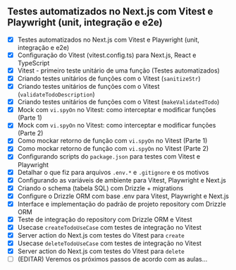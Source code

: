 ## Testes automatizados no Next.js com Vitest e Playwright (unit, integração e e2e)

- [x] Testes automatizados no Next.js com Vitest e Playwright (unit, integração
      e e2e)
- [x] Configuração do Vitest (vitest.config.ts) para Next.js, React e TypeScript
- [x] Vitest - primeiro teste unitário de uma função (Testes automatizados)
- [x] Criando testes unitários de funções com o Vitest (`sanitizeStr`)
- [x] Criando testes unitários de funções com o Vitest
      (`validateTodoDescription`)
- [x] Criando testes unitários de funções com o Vitest (`makeValidatedTodo`)
- [x] Mock com `vi.spyOn` no Vitest: como interceptar e modificar funções
      (Parte 1)
- [x] Mock com `vi.spyOn` no Vitest: como interceptar e modificar funções
      (Parte 2)
- [x] Como mockar retorno de função com `vi.spyOn` no Vitest (Parte 1)
- [x] Como mockar retorno de função com `vi.spyOn` no Vitest (Parte 2)
- [x] Configurando scripts do `package.json` para testes com Vitest e Playwright
- [x] Detalhar o que fiz para arquivos `.env.*` e `.gitignore` e os motivos
- [x] Configurando as variáveis de ambiente para Vitest, Playwright e Next.js
- [x] Criando o schema (tabela SQL) com Drizzle + migrations
- [x] Configure o Drizzle ORM com base .env para Vitest, Playwright e Next.js
- [x] Interface e implementação do padrão de projeto repository com Drizzle ORM
- [x] Teste de integração do repository com Drizzle ORM e Vitest
- [x] Usecase `createTodoUseCase` com testes de integração no Vitest
- [x] Server action do Next.js com testes do Vitest para `create`
- [x] Usecase `deleteTodoUseCase` com testes de integração no Vitest
- [x] Server action do Next.js com testes do Vitest para `delete`
- [ ] (EDITAR) Veremos os próximos passos de acordo com as aulas...
